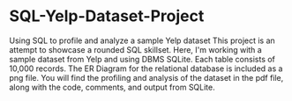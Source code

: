 # SQL-Yelp-Dataset-Project
Using SQL to profile and analyze a sample Yelp dataset
This project is an attempt to showcase a rounded SQL skillset. Here, I'm working with a sample dataset from Yelp and using DBMS SQLite. Each table consists of 10,000 records. The ER Diagram for the relational database is included as a png file. You will find the profiling and analysis of the dataset in the pdf file, along with the code, comments, and output from SQLite.
